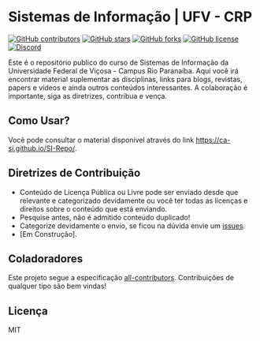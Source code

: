 # Sistemas de Informação | UFV - CRP
[![GitHub contributors](https://img.shields.io/github/contributors/CA-SI/Sistemas-de-Informacao_UFV-CRP.svg?style=flat-square)](https://github.com/CA-SI/Sistemas-de-Informacao_UFV-CRP)
[![GitHub stars](https://img.shields.io/github/stars/CA-SI/Sistemas-de-Informacao_UFV-CRP.svg?style=flat-square)](https://github.com/CA-SI/Sistemas-de-Informacao_UFV-CRP/stargazers)
[![GitHub forks](https://img.shields.io/github/forks/CA-SI/Sistemas-de-Informacao_UFV-CRP.svg?style=flat-square)](https://github.com/CA-SI/Sistemas-de-Informacao_UFV-CRP/network)
[![GitHub license](https://img.shields.io/github/license/CA-SI/Sistemas-de-Informacao_UFV-CRP.svg?style=flat-square)](https://github.com/CA-SI/Sistemas-de-Informacao_UFV-CRP)
[![Discord](https://img.shields.io/discord/365311890420793346.svg?style=flat-square)](https://discord.gg/aR6cGkG)

Este é o repositório publico do curso de Sistemas de Informação da Universidade Federal de Viçosa - Campus Rio Paranaíba. Aqui você irá encontrar material suplementar as disciplinas, links para blogs, revistas, papers e vídeos e ainda outros conteúdos interessantes. A colaboração é importante, siga as diretrizes, contribua e vença.

## Como Usar?
Você pode consultar o material disponível através do link https://ca-si.github.io/SI-Repo/.

## Diretrizes de Contribuição
- Conteúdo de Licença Pública ou Livre pode ser enviado desde que relevante e categorizado devidamente ou você ter todas as licenças e direitos sobre o conteúdo que está enviando.
- Pesquise antes, não é admitido conteúdo duplicado!
- Categorize devidamente o envio, se ficou na dúvida envie um [issues](https://github.com/CA-SI/Sistemas-de-Informacao_UFV-CRP/issues).
- [Em Construção].


## Coladoradores

<!-- ALL-CONTRIBUTORS-LIST:START - Do not remove or modify this section -->
<!-- ALL-CONTRIBUTORS-LIST:END -->

Este projeto segue a especificação [all-contributors](https://github.com/kentcdodds/all-contributors). Contribuições de qualquer tipo são bem vindas!

## Licença
MIT
